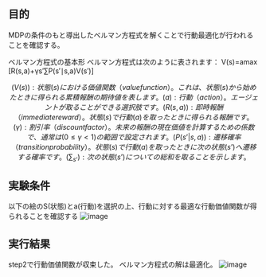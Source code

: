 ## 目的

MDPの条件のもと導出したベルマン方程式を解くことで行動最適化が行われることを確認する。

ベルマン方程式の基本形
ベルマン方程式は次のように表されます：
V(s)=amax​[R(s,a)+γs′∑​P(s′∣s,a)V(s′)]

```math
(V(s)): 状態 (s) における価値関数（value function）。これは、状態 (s) から始めたときに得られる累積報酬の期待値を表します。
(a): 行動（action）。エージェントが取ることができる選択肢です。
(R(s, a)): 即時報酬（immediate reward）。状態 (s) で行動 (a) を取ったときに得られる報酬です。
(\gamma): 割引率（discount factor）。未来の報酬の現在価値を計算するための係数で、通常は (0 \leq \gamma < 1) の範囲で設定されます。
(P(s’|s, a)): 遷移確率（transition probability）。状態 (s) で行動 (a) を取ったときに次の状態 (s’) へ遷移する確率です。
(\sum_{s’}): 次の状態 (s’) についての総和を取ることを示します。
```

## 実験条件
以下の絵のS(状態)とa(行動)を選択の上、行動に対する最適な行動価値関数が得られることを確認する
![image](https://github.com/user-attachments/assets/dd39b572-3d8e-4bd7-a331-8b114297df63)



## 実行結果
step2で行動価値関数が収束した。
ベルマン方程式の解は最適化。
![image](https://github.com/user-attachments/assets/24b14174-9b32-4e87-b20b-e1c0ebe68058)

